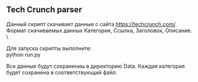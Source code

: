 ## Tech Crunch parser

Данный скрипт скачивает данные с сайта https://techcrunch.com/. \
Формат скачиваемых данных Категория, Ссылка, Заголовок, Описание. \

Для запуска скрипты выполните: \
python run.py

Все данные будут сохранениы в директорию Data. Каждая категория будет сохранена в соответствующий файл. 

